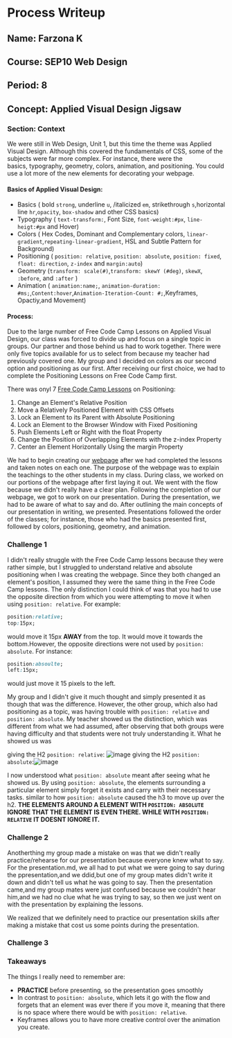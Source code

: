 # Process Writeup

## Name: Farzona K
## Course: SEP10 Web Design
## Period: 8
## Concept: Applied Visual Design Jigsaw

### Section: Context 
We were still in Web Design, Unit 1, but this time the theme was Applied Visual Design. Although this covered the fundamentals of CSS, some of the subjects were far more complex. For instance, there were the basics, typography, geometry, colors, animation, and positioning. You could use a lot more of the new elements for decorating your webpage.

#### Basics of Applied Visual Design: 
* Basics ( bold `strong`, underline `u`, /italicized `em`, strikethrough `s`,horizontal line `hr`,`opacity`, `box-shadow` and other CSS basics)
* Typography ( `text-transform:`, Font Size, `font-weight:#px`, `line-heigt:#px` and Hover) 
* Colors ( Hex Codes, Dominant and Complementary colors, `linear-gradient`,`repeating-linear-gradient`, HSL and Subtle Pattern for Background)
* Positioning ( `position: relative`, `position: absolute`, `position: fixed`, `float: direction`, `z-index` and `margin:auto`)
* Geometry (`transform: scale(#)`,`transform: skewY (#deg)`, `skewX`, `:before`, and `:after` )
* Animation ( `animation:name;`, `animation-duration: #ms;`,`Content:hover`,`Animation-Iteration-Count: #;`,Keyframes, Opactiy,and Movement)
 

#### Process: 
Due to the large number of Free Code Camp Lessons on Applied Visual Design, our class was forced to divide up and focus on a single topic in groups. Our partner and those behind us had to work together. There were only five topics available for us to select from because my teacher had previously covered one. My group and I decided on colors as our second option and positioning as our first. After receiving our first choice, we had to complete the Positioning Lessons on Free Code Camp first. 

There was onyl 7 [Free Code Camp Lessons](https://freecodecamp.org/](https://www.freecodecamp.org/learn/responsive-web-design/applied-visual-design/change-an-elements-relative-position)) on Positioning: 
1. Change an Element's Relative Position
2.  Move a Relatively Positioned Element with CSS Offsets
3. Lock an Element to its Parent with Absolute Positioning
4. Lock an Element to the Browser Window with Fixed Positioning
5. Push Elements Left or Right with the float Property
6. Change the Position of Overlapping Elements with the z-index Property
7. Center an Element Horizontally Using the margin Property

We had to begin creating our [webpage](https://app.pickcode.io/share/cm3ndop7x9svk9fpuzivm2qnp) after we had completed the lessons and taken notes on each one. The purpose of the webpage was to explain the teachings to the other students in my class. During class, we worked on our portions of the webpage after first laying it out. We went with the flow because we didn't really have a clear plan. Following the completion of our webpage, we got to work on our presentation. During the presentation, we had to be aware of what to say and do. After outlining the main concepts of our presentation in writing, we presented. Presentations followed the order of the classes; for instance, those who had the basics presented first, followed by colors, positioning, geometry, and animation. 

### Challenge 1
I didn't really struggle with the Free Code Camp lessons because they were rather simple, but I struggled to understand relative and absolute positioning when I was creating the webpage. Since they both changed an element's position, I assumed they were the same thing in the Free Code Camp lessons. The only distinction I could think of was that you had to use the opposite direction from which you were attempting to move it when using `position: relative`. For example: 
```CSS
position:relative;
top:15px;
```
would move it 15px **AWAY** from the top. It would move it towards the bottom.However, the opposite directions were not used by `position: absolute`. For instance: 
```CSS
position:absoulte;
left:15px;
```
would just move it 15 pixels to the left. 

My group and I didn't give it much thought and simply presented it as though that was the difference. However, the other group, which also had positioning as a topic, was having trouble with `position: relative` and `position: absolute`. My teacher showed us the distinction, which was different from what we had assumed, after observing that both groups were having difficulty and that students were not truly understanding it. What he showed us was 

giving the H2 `position: relative`: ![image](https://github.com/user-attachments/assets/248bd806-6bdc-46a2-a4dd-71ae4022fe85)
giving the H2 `position: absolute`:![image](https://github.com/user-attachments/assets/8a9eca6e-c35a-438d-b8a4-a95aeca3bd83)

I now understood what `position: absolute` meant after seeing what he showed us. By using `position: absolute`, the elements surrounding a particular element simply forget it exists and carry with their necessary tasks. similar to how `position: absolute` caused the h3 to move up over the h2. **THE ELEMENTS AROUND A ELEMENT WITH `POSITION: ABSOLUTE` IGNORE THAT THE ELEMENT IS EVEN THERE. WHILE WITH  `POSITION: RELATIVE` IT DOESNT IGNORE IT.**
### Challenge 2
Anotherthing my group made a mistake on was that we didn't really practice/rehearse for our presentation because everyone knew what to say. For the presentation.md, we all had to put what we were going to say during the ppresentation,and we ddid,but one of my group mates didn't write it down and didn't tell us what he was going to say. Then the presentation came,and my group mates were just confused because we couldn't hear him,and we had no clue what he was trying to say, so then we just went on with the presentation by explaining the lessons. 

We realized that we definitely need to practice our presentation skills after making a mistake that cost us some points during the presentation. 

### Challenge 3

### Takeaways
The things I really need to remember are:
* **PRACTICE** before presenting, so the presentation goes smoothly
* In contrast to `position: absolute`, which lets it go with the flow and forgets that an element was ever there if you move it, meaning that there is no space where there would be with `position: relative`.
* Keyframes allows you to have more creative control over the animation you create.

